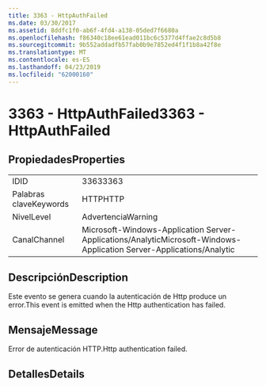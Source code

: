 ```yaml
---
title: 3363 - HttpAuthFailed
ms.date: 03/30/2017
ms.assetid: 8ddfc1f0-ab6f-4fd4-a138-05ded7f6680a
ms.openlocfilehash: f86340c18ee61ead011bc6c5377d4ffae2c8d5b8
ms.sourcegitcommit: 9b552addadfb57fab0b9e7852ed4f1f1b8a42f8e
ms.translationtype: MT
ms.contentlocale: es-ES
ms.lasthandoff: 04/23/2019
ms.locfileid: "62000160"
---
```

# <a name="3363---httpauthfailed"></a><span data-ttu-id="67f78-102">3363 - HttpAuthFailed</span><span class="sxs-lookup"><span data-stu-id="67f78-102">3363 - HttpAuthFailed</span></span>
## <a name="properties"></a><span data-ttu-id="67f78-103">Propiedades</span><span class="sxs-lookup"><span data-stu-id="67f78-103">Properties</span></span>  
  
|||  
|-|-|  
|<span data-ttu-id="67f78-104">ID</span><span class="sxs-lookup"><span data-stu-id="67f78-104">ID</span></span>|<span data-ttu-id="67f78-105">3363</span><span class="sxs-lookup"><span data-stu-id="67f78-105">3363</span></span>|  
|<span data-ttu-id="67f78-106">Palabras clave</span><span class="sxs-lookup"><span data-stu-id="67f78-106">Keywords</span></span>|<span data-ttu-id="67f78-107">HTTP</span><span class="sxs-lookup"><span data-stu-id="67f78-107">HTTP</span></span>|  
|<span data-ttu-id="67f78-108">Nivel</span><span class="sxs-lookup"><span data-stu-id="67f78-108">Level</span></span>|<span data-ttu-id="67f78-109">Advertencia</span><span class="sxs-lookup"><span data-stu-id="67f78-109">Warning</span></span>|  
|<span data-ttu-id="67f78-110">Canal</span><span class="sxs-lookup"><span data-stu-id="67f78-110">Channel</span></span>|<span data-ttu-id="67f78-111">Microsoft-Windows-Application Server-Applications/Analytic</span><span class="sxs-lookup"><span data-stu-id="67f78-111">Microsoft-Windows-Application Server-Applications/Analytic</span></span>|  
  
## <a name="description"></a><span data-ttu-id="67f78-112">Descripción</span><span class="sxs-lookup"><span data-stu-id="67f78-112">Description</span></span>  
 <span data-ttu-id="67f78-113">Este evento se genera cuando la autenticación de Http produce un error.</span><span class="sxs-lookup"><span data-stu-id="67f78-113">This event is emitted when the Http authentication has failed.</span></span>  
  
## <a name="message"></a><span data-ttu-id="67f78-114">Mensaje</span><span class="sxs-lookup"><span data-stu-id="67f78-114">Message</span></span>  
 <span data-ttu-id="67f78-115">Error de autenticación HTTP.</span><span class="sxs-lookup"><span data-stu-id="67f78-115">Http authentication failed.</span></span>  
  
## <a name="details"></a><span data-ttu-id="67f78-116">Detalles</span><span class="sxs-lookup"><span data-stu-id="67f78-116">Details</span></span>
